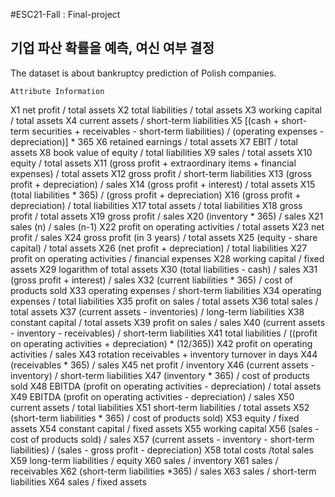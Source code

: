 #ESC21-Fall : Final-project
## 기업 파산 확률을 예측, 여신 여부 결정

The dataset is about bankruptcy prediction of Polish companies.

`Attribute Information`

X1 net profit / total assets
X2 total liabilities / total assets
X3 working capital / total assets
X4 current assets / short-term liabilities
X5 [(cash + short-term securities + receivables - short-term liabilities) / (operating expenses - depreciation)] * 365
X6 retained earnings / total assets
X7 EBIT / total assets
X8 book value of equity / total liabilities
X9 sales / total assets
X10 equity / total assets
X11 (gross profit + extraordinary items + financial expenses) / total assets
X12 gross profit / short-term liabilities
X13 (gross profit + depreciation) / sales
X14 (gross profit + interest) / total assets
X15 (total liabilities * 365) / (gross profit + depreciation)
X16 (gross profit + depreciation) / total liabilities
X17 total assets / total liabilities
X18 gross profit / total assets
X19 gross profit / sales
X20 (inventory * 365) / sales
X21 sales (n) / sales (n-1)
X22 profit on operating activities / total assets
X23 net profit / sales
X24 gross profit (in 3 years) / total assets
X25 (equity - share capital) / total assets
X26 (net profit + depreciation) / total liabilities
X27 profit on operating activities / financial expenses
X28 working capital / fixed assets
X29 logarithm of total assets
X30 (total liabilities - cash) / sales
X31 (gross profit + interest) / sales
X32 (current liabilities * 365) / cost of products sold
X33 operating expenses / short-term liabilities
X34 operating expenses / total liabilities
X35 profit on sales / total assets
X36 total sales / total assets
X37 (current assets - inventories) / long-term liabilities
X38 constant capital / total assets
X39 profit on sales / sales
X40 (current assets - inventory - receivables) / short-term liabilities
X41 total liabilities / ((profit on operating activities + depreciation) * (12/365))
X42 profit on operating activities / sales
X43 rotation receivables + inventory turnover in days
X44 (receivables * 365) / sales
X45 net profit / inventory
X46 (current assets - inventory) / short-term liabilities
X47 (inventory * 365) / cost of products sold
X48 EBITDA (profit on operating activities - depreciation) / total assets
X49 EBITDA (profit on operating activities - depreciation) / sales
X50 current assets / total liabilities
X51 short-term liabilities / total assets
X52 (short-term liabilities * 365) / cost of products sold)
X53 equity / fixed assets
X54 constant capital / fixed assets
X55 working capital
X56 (sales - cost of products sold) / sales
X57 (current assets - inventory - short-term liabilities) / (sales - gross profit - depreciation)
X58 total costs /total sales
X59 long-term liabilities / equity
X60 sales / inventory
X61 sales / receivables
X62 (short-term liabilities *365) / sales
X63 sales / short-term liabilities
X64 sales / fixed assets
